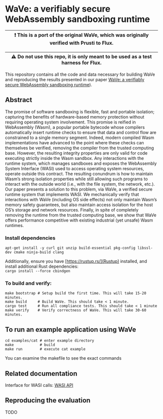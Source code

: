 # WaVe: a verifiably secure WebAssembly sandboxing runtime


| :exclamation: This is a port of the original WaVe, which was originally verified with Prusti to Flux.  |
|-----------------------------------------|

| :warning:  Do not use this repo, it is only meant to be used as a test harness for Flux. |
|-----------------------------------------|

This repository contains all the code and data necessary for building WaVe and reproducing the results presented in our paper [WaVe: a verifiably secure WebAssembly sandboxing runtime](https://cseweb.ucsd.edu/~dstefan/pubs/johnson:2023:wave.pdf)).  
  
## Abstract
The promise of software sandboxing is flexible, fast and portable isolation; capturing the benefits of hardware-based memory protection without requiring operating system involvement. This promise is reified in WebAssembly (Wasm), a popular portable bytecode whose compilers automatically insert
runtime checks to ensure that data and control flow are constrained to a single memory segment. Indeed, modern compiled Wasm implementations have advanced to the point where these checks can themselves be verified, removing the compiler from the trusted computing base. However, the resulting integrity
properties are only valid for code executing strictly inside the Wasm sandbox. Any interactions with the runtime system, which manages sandboxes and exposes the WebAssembly System Interface (WASI) used to access operating system resources, operate outside this contract. The resulting conundrum is how to
maintain Wasm’s strong isolation properties while still allowing such programs to interact with the outside world (i.e., with the file system, the network, etc.). Our paper presents a solution to this problem, via WaVe, a verified secure runtime system that implements WASI. We mechanically verify that interactions with WaVe (including OS side effects) not only maintain Wasm’s memory safety guarantees, but also maintain access isolation for the host OS’s storage and network resources. Finally, in spite of completely removing the runtime from the trusted computing base, we show that WaVe offers performance competitive with existing industrial (yet unsafe) Wasm runtimes.

### Install dependencies
`apt-get install -y curl git unzip build-essential pkg-config libssl-dev cmake ninja-build clang`

Additionally, ensure you have [https://rustup.rs/](Rustup) installed, and install additional Rust dependencies:    
`cargo install --force cbindgen`

### To build and verify:  

```
make bootstrap # Setup build the first time. This will take 15-20 minutes.
make build     # Build WaVe. This should take < 1 minute. 
cargo test     # Run all compliance tests. This should take < 1 minute
make verify    # Verify correctness of WaVe. This will take 30-60 minutes.
```

## To run an example application using WaVe
```
cd examples/cat # enter example directory  
make            # build  
make run        # execute cat example  
```
You can examine the makefile to see the exact commands


## Related documentation
Interface for WASI calls: [WASI API](https://github.com/WebAssembly/WASI/blob/main/legacy/preview1/docs.md)

## Reproducing the evaluation
TODO
